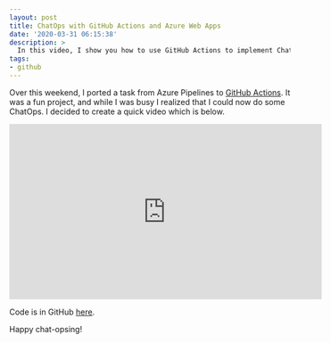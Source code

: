 ```yaml
---
layout: post
title: ChatOps with GitHub Actions and Azure Web Apps
date: '2020-03-31 06:15:38'
description: >
  In this video, I show you how to use GitHub Actions to implement ChatOps with Azure Web Apps.
tags:
- github
---
```


Over this weekend, I ported a task from Azure Pipelines to [GitHub Actions](https://github.com/colindembovsky/azure-webapp-route-traffic). It was a fun project, and while I was busy I realized that I could now do some ChatOps. I decided to create a quick video which is below.

<!--kg-card-begin: html--><iframe width="560" height="315" src="https://www.youtube.com/embed/Yo6O55OQSIA" frameborder="0" allowfullscreen="" allow="accelerometer; autoplay; encrypted-media; gyroscope; picture-in-picture"></iframe><!--kg-card-end: html-->

Code is in GitHub [here](https://github.com/colindembovsky/web-app-actions-deploy-sample/).

Happy chat-opsing!

